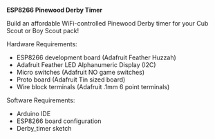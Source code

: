 **ESP8266 Pinewood Derby Timer**

Build an affordable WiFi-controlled Pinewood Derby timer for your Cub Scout or Boy Scout pack!

Hardware Requirements:
* ESP8266 development board (Adafruit Feather Huzzah)
* Adafruit Feather LED Alphanumeric Display (I2C)
* Micro switches (Adafruit NO game switches)
* Proto board (Adafruit Tin sized board)
* Wire block terminals (Adafruit .1mm 6 point terminals)

Software Requirements:
* Arduino IDE
* ESP8266 board configuration
* Derby_timer sketch